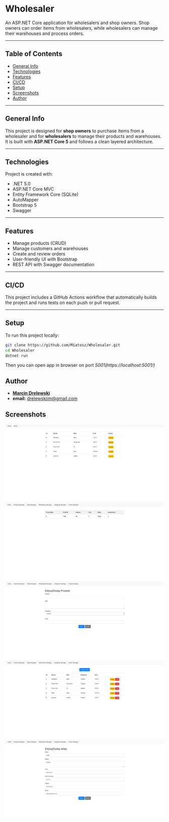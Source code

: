 # Wholesaler

An ASP.NET Core application for wholesalers and shop owners. Shop owners can order items from wholesalers, while wholesalers can manage their warehouses and process orders.

---

## Table of Contents
- [General Info](#general-info)
- [Technologies](#technologies)
- [Features](#features)
- [CI/CD](#cicd)
- [Setup](#setup)
- [Screenshots](#screenshots)
- [Author](#author)

---

## General Info
This project is designed for **shop owners** to purchase items from a wholesaler and for **wholesalers** to manage their products and warehouses.  
It is built with **ASP.NET Core 5** and follows a clean layered architecture.

---

## Technologies
Project is created with:
- .NET 5.0
- ASP.NET Core MVC
- Entity Framework Core (SQLite)
- AutoMapper
- Bootstrap 5
- Swagger

---

## Features
- Manage products (CRUD)
- Manage customers and warehouses
- Create and review orders
- User-friendly UI with Bootstrap
- REST API with Swagger documentation

---

## CI/CD
This project includes a GitHub Actions workflow that automatically builds the project and runs tests on each push or pull request.

---

## Setup
To run this project locally:

```bash
git clone https://github.com/Miatosz/Wholesaler.git
cd Wholesaler
dotnet run
```

Then you can open app in browser on port **5001*(https://localhost:5001/)*


## Author
* **[Marcin Drelewski](https://github.com/Miatosz)**
* **email:** drelewskiim@gmail.com

## Screenshots
![User Page](user.png)
![Admin orders page](Orders.png)
![Product edit page](ProductEdit.png)
![Admin products page](products.png)
![Shop edit page](ShopEdit.png)
